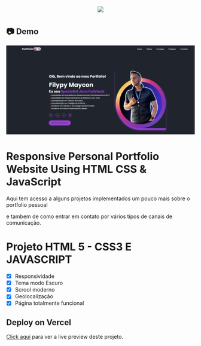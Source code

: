 <h1 align="center"><img src="https://user-images.githubusercontent.com/53831498/135899352-1463af04-5098-4741-bc8a-78c0877e1f96.png"></h1>

## :camera: Demo

![Imagem](demo.png)

# Responsive Personal Portfolio Website Using HTML CSS & JavaScript
Aqui tem acesso a alguns projetos implementados um pouco mais sobre o portfolio pessoal

e tambem de como entrar em contato por vários tipos de canais de comunicação.

# Projeto HTML 5 - CSS3 E JAVASCRIPT

  - [x] Responsividade 
  - [x] Tema modo Escuro
  - [x] Scrool moderno
  - [x] Geolocalização
  - [x] Página totalmente funcional

## Deploy on Vercel

[Click aqui](https://eventoapponline.herokuapp.com/) para ver a live preview deste projeto.
